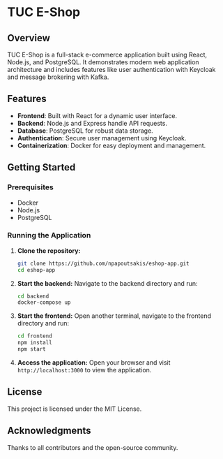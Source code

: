 # TUC E-Shop

## Overview
TUC E-Shop is a full-stack e-commerce application built using React, Node.js, and PostgreSQL. It demonstrates modern web application architecture and includes features like user authentication with Keycloak and message brokering with Kafka.

## Features
- **Frontend**: Built with React for a dynamic user interface.
- **Backend**: Node.js and Express handle API requests.
- **Database**: PostgreSQL for robust data storage.
- **Authentication**: Secure user management using Keycloak.
- **Containerization**: Docker for easy deployment and management.

## Getting Started

### Prerequisites
- Docker
- Node.js
- PostgreSQL

### Running the Application

1. **Clone the repository:**
   ```bash
   git clone https://github.com/npapoutsakis/eshop-app.git
   cd eshop-app
   ```

2. **Start the backend:**
   Navigate to the backend directory and run:
   ```bash
   cd backend
   docker-compose up
   ```

3. **Start the frontend:**
   Open another terminal, navigate to the frontend directory and run:
   ```bash
   cd frontend
   npm install
   npm start
   ```

4. **Access the application:**
   Open your browser and visit `http://localhost:3000` to view the application.

## License
This project is licensed under the MIT License.

## Acknowledgments
Thanks to all contributors and the open-source community.
